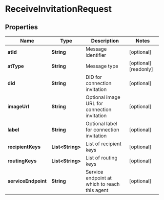 

# ReceiveInvitationRequest


## Properties

Name | Type | Description | Notes
------------ | ------------- | ------------- | -------------
**atId** | **String** | Message identifier |  [optional]
**atType** | **String** | Message type |  [optional] [readonly]
**did** | **String** | DID for connection invitation |  [optional]
**imageUrl** | **String** | Optional image URL for connection invitation |  [optional]
**label** | **String** | Optional label for connection invitation |  [optional]
**recipientKeys** | **List&lt;String&gt;** | List of recipient keys |  [optional]
**routingKeys** | **List&lt;String&gt;** | List of routing keys |  [optional]
**serviceEndpoint** | **String** | Service endpoint at which to reach this agent |  [optional]



